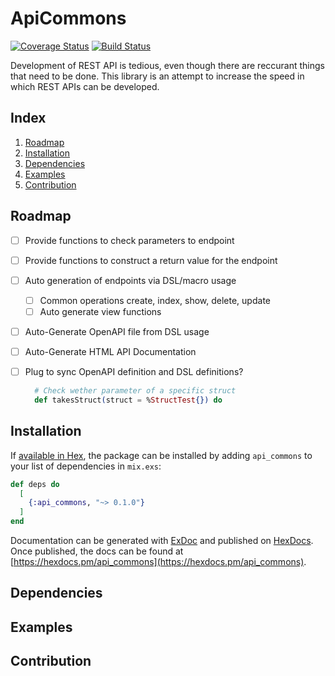 # ApiCommons

[![Coverage Status](https://coveralls.io/repos/github/ExLeonem/ApiCommons/badge.svg?branch=master)](https://coveralls.io/github/ExLeonem/ApiCommons?branch=master)
[![Build Status](https://travis-ci.com/ExLeonem/ApiCommons.svg?branch=master)](https://travis-ci.com/ExLeonem/ApiCommons)

<!-- Common operations for fast REST API development and documentation. -->

Development of REST API is tedious, even though there are reccurant things that need to be done.
This library is an attempt to increase the speed in which REST APIs can be developed.


## Index 
1. [Roadmap](#Roadmap)
2. [Installation](#Installation)
3. [Dependencies](#Dependencies)
4. [Examples](#Examples)
5. [Contribution](#Contribution)


## Roadmap
- [ ] Provide functions to check parameters to endpoint
- [ ] Provide functions to construct a return value for the endpoint

- [ ] Auto generation of endpoints via DSL/macro usage
  - [ ] Common operations create, index, show, delete, update
  - [ ] Auto generate view functions

- [ ] Auto-Generate OpenAPI file from DSL usage
- [ ] Auto-Generate HTML API Documentation
- [ ] Plug to sync OpenAPI definition and DSL definitions?



  ```elixir
    # Check wether parameter of a specific struct
    def takesStruct(struct = %StructTest{}) do
  ```

## Installation

If [available in Hex](https://hex.pm/docs/publish), the package can be installed
by adding `api_commons` to your list of dependencies in `mix.exs`:

```elixir
def deps do
  [
    {:api_commons, "~> 0.1.0"}
  ]
end
```

Documentation can be generated with [ExDoc](https://github.com/elixir-lang/ex_doc)
and published on [HexDocs](https://hexdocs.pm). Once published, the docs can
be found at [https://hexdocs.pm/api_commons](https://hexdocs.pm/api_commons).



## Dependencies


## Examples


## Contribution

